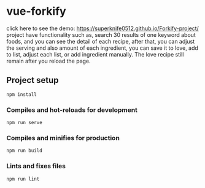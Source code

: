 # vue-forkify
click here to see the demo: https://superknife0512.github.io/Forkify-project/
project have functionality such as, search 30 results of one keyword about foods, and you can see the detail of each recipe,
after that, you can adjust the serving and also amount of each ingredient, you can save it to love, add to list, adjust each list, or add ingredient manually. The love recipe still remain after you reload the page.
## Project setup
```
npm install
```

### Compiles and hot-reloads for development
```
npm run serve
```

### Compiles and minifies for production
```
npm run build
```

### Lints and fixes files
```
npm run lint
```

